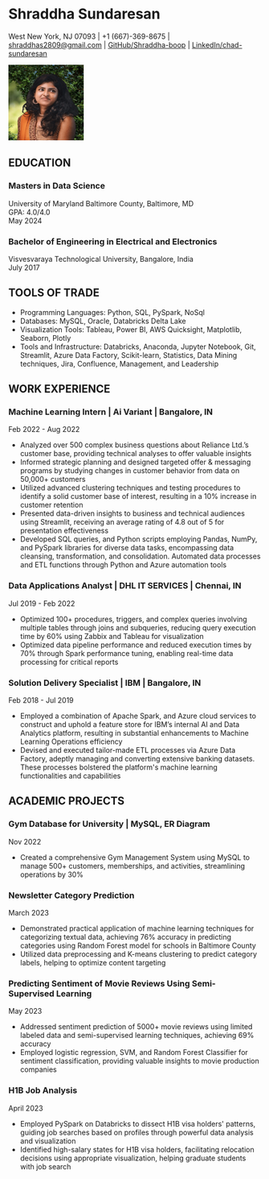 # Shraddha Sundaresan
West New York, NJ 07093 | +1 (667)-369-8675 | shraddhas2809@gmail.com | [GitHub/Shraddha-boop](https://github.com/Shraddha-boop) | [LinkedIn/chad-sundaresan](https://www.linkedin.com/in/chad-sundaresan)

<img src="https://github.com/Shraddha-boop/UMBC-DATA606-FALL2023-MONDAY/blob/main/Screenshot_20221227_100952.png" alt="Shraddha Sundaresan Headshot" width="150" height="150">

## EDUCATION
### Masters in Data Science
University of Maryland Baltimore County, Baltimore, MD  
GPA: 4.0/4.0  
May 2024

### Bachelor of Engineering in Electrical and Electronics
Visvesvaraya Technological University, Bangalore, India  
July 2017

## TOOLS OF TRADE
- Programming Languages: Python, SQL, PySpark, NoSql
- Databases: MySQL, Oracle, Databricks Delta Lake
- Visualization Tools: Tableau, Power BI, AWS Quicksight, Matplotlib, Seaborn, Plotly
- Tools and Infrastructure: Databricks, Anaconda, Jupyter Notebook, Git, Streamlit, Azure Data Factory, Scikit-learn, Statistics, Data Mining techniques, Jira, Confluence, Management, and Leadership

## WORK EXPERIENCE
### Machine Learning Intern | Ai Variant | Bangalore, IN
Feb 2022 - Aug 2022
- Analyzed over 500 complex business questions about Reliance Ltd.’s customer base, providing technical analyses to offer valuable insights
- Informed strategic planning and designed targeted offer & messaging programs by studying changes in customer behavior from data on 50,000+ customers
- Utilized advanced clustering techniques and testing procedures to identify a solid customer base of interest, resulting in a 10% increase in customer retention
- Presented data-driven insights to business and technical audiences using Streamlit, receiving an average rating of 4.8 out of 5 for presentation effectiveness
- Developed SQL queries, and Python scripts employing Pandas, NumPy, and PySpark libraries for diverse data tasks, encompassing data cleansing, transformation, and consolidation. Automated data processes and ETL functions through Python and Azure automation tools

### Data Applications Analyst | DHL IT SERVICES | Chennai, IN
Jul 2019 - Feb 2022
- Optimized 100+ procedures, triggers, and complex queries involving multiple tables through joins and subqueries, reducing query execution time by 60% using Zabbix and Tableau for visualization
- Optimized data pipeline performance and reduced execution times by 70% through Spark performance tuning, enabling real-time data processing for critical reports

### Solution Delivery Specialist | IBM | Bangalore, IN
Feb 2018 - Jul 2019
- Employed a combination of Apache Spark, and Azure cloud services to construct and uphold a feature store for IBM’s internal AI and Data Analytics platform, resulting in substantial enhancements to Machine Learning Operations efficiency
- Devised and executed tailor-made ETL processes via Azure Data Factory, adeptly managing and converting extensive banking datasets. These processes bolstered the platform's machine learning functionalities and capabilities

## ACADEMIC PROJECTS
### Gym Database for University | MySQL, ER Diagram
Nov 2022
- Created a comprehensive Gym Management System using MySQL to manage 500+ customers, memberships, and activities, streamlining operations by 30%

### Newsletter Category Prediction
March 2023
- Demonstrated practical application of machine learning techniques for categorizing textual data, achieving 76% accuracy in predicting categories using Random Forest model for schools in Baltimore County
- Utilized data preprocessing and K-means clustering to predict category labels, helping to optimize content targeting

### Predicting Sentiment of Movie Reviews Using Semi-Supervised Learning
May 2023
- Addressed sentiment prediction of 5000+ movie reviews using limited labeled data and semi-supervised learning techniques, achieving 69% accuracy
- Employed logistic regression, SVM, and Random Forest Classifier for sentiment classification, providing valuable insights to movie production companies

### H1B Job Analysis
April 2023
- Employed PySpark on Databricks to dissect H1B visa holders' patterns, guiding job searches based on profiles through powerful data analysis and visualization
- Identified high-salary states for H1B visa holders, facilitating relocation decisions using appropriate visualization, helping graduate students with job search
